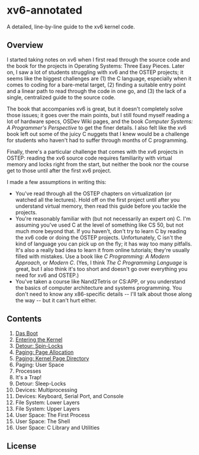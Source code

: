 # xv6-annotated

A detailed, line-by-line guide to the xv6 kernel code.

## Overview

I started taking notes on xv6 when I first read through the source code and the
book for the projects in Operating Systems: Three Easy Pieces. Later on, I saw a
lot of students struggling with xv6 and the OSTEP projects; it seems like the
biggest challenges are (1) the C language, especially when it comes to coding
for a bare-metal target, (2) finding a suitable entry point and a linear path to
read through the code in one go, and (3) the lack of a single, centralized guide
to the source code.

The book that accompanies xv6 is great, but it doesn't completely solve those
issues; it goes over the main points, but I still found myself reading a lot of
hardware specs, OSDev Wiki pages, and the book *Computer Systems: A Programmer's
Perspective* to get the finer details. I also felt like the xv6 book left out
some of the juicy C nuggets that I knew would be a challenge for students who
haven't had to suffer through months of C programming.

Finally, there's a particular challenge that comes with the xv6 projects in
OSTEP: reading the xv6 source code requires familiarity with virtual memory and
locks right from the start, but neither the book nor the course get to those
until after the first xv6 project.

I made a few assumptions in writing this:
* You've read through all the OSTEP chapters on virtualization (or watched all the lectures). Hold off on the first project until after you understand virtual memory, then read this guide before you tackle the projects.
* You're reasonably familiar with (but not necessarily an expert on) C. I'm assuming you've used C at the level of something like CS 50, but not much more beyond that. If you haven't, don't try to learn C by reading the xv6 code or doing the OSTEP projects. Unfortunately, C isn't the kind of language you can pick up on the fly; it has way too many pitfalls. It's also a really bad idea to learn it from online tutorials; they're usually filled with mistakes. Use a book like *C Programming: A Modern Approach*, or *Modern C*. (Yes, I think *The C Programming Language* is great, but I also think it's too short and doesn't go over everything you need for xv6 and OSTEP.)
* You've taken a course like Nand2Tetris or CS:APP, or you understand the basics of computer architecture and systems programming. You don't need to know any x86-specific details -- I'll talk about those along the way -- but it can't hurt either.

## Contents

1. [Das Boot](boot.md)
2. [Entering the Kernel](entry.md)
3. [Detour: Spin-Locks](spin_locks.md)
4. [Paging: Page Allocation](page_allocation.md)
5. [Paging: Kernel Page Directory](paging_kernel.md)
6. Paging: User Space
7. Processes
8. It's a Trap!
9. Detour: Sleep-Locks
10. Devices: Multiprocessing
11. Devices: Keyboard, Serial Port, and Console
12. File System: Lower Layers
13. File System: Upper Layers
14. User Space: The First Process
15. User Space: The Shell
16. User Space: C Library and Utilities

## License
